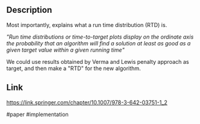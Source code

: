 ## Description
Most importantly, explains what a run time distribution (RTD) is. 

_"Run time distributions or time-to-target plots display on the ordinate axis the probability that an algorithm will find a solution at least as good as a given target value within a given running time"_

We could use results obtained by Verma and Lewis penalty approach as target, and then make a "RTD" for the new algorithm.

## Link
https://link.springer.com/chapter/10.1007/978-3-642-03751-1_2

#paper #implementation 